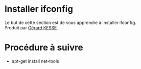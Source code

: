# Installer ifconfig

Le but de cette section est de vous apprendre à installer ifconfig.  
Produit par 
[Gérard KESSE](https://github.com/gkesse/ "https://github.com/gkesse").

# Procédure à suivre

* apt-get install net-tools

